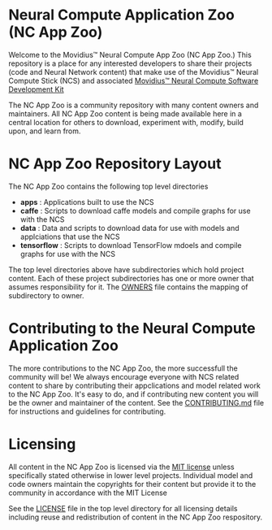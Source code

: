 # Neural Compute Application Zoo (NC App Zoo)

Welcome to the Movidius™ Neural Compute App Zoo (NC App Zoo.)  This repository is a place for any interested developers to share their projects (code and Neural Network content) that make use of the Movidius™ Neural Compute Stick (NCS) and associated [Movidius™ Neural Compute Software Development Kit](http://www.github.com/movidius/ncsdk)
 
The NC App Zoo is a community repository with many content owners and maintainers.  All NC App Zoo content is being made available here in a central location for others to download, experiment with, modify, build upon, and learn from.

# NC App Zoo Repository Layout
The NC App Zoo contains the following top level directories
- **apps** : Applications built to use the NCS
- **caffe** : Scripts to download caffe models and compile graphs for use with the NCS
- **data** : Data and scripts to download data for use with models and applciations that use the NCS
- **tensorflow** : Scripts to download TensorFlow mdoels and compile graphs for use with the NCS

The top level directories above have subdirectories which hold project content.  Each of these project subdirectories has one or more owner that assumes responsibility for it.  The [OWNERS](OWNERS) file contains the mapping of subdirectory to owner. 

# Contributing to the Neural Compute Application Zoo
The more contributions to the NC App Zoo, the more successfull the community will be!  We always encourage everyone with NCS related content to share by contributing their appclications and model related work to the NC App Zoo.  It's easy to do, and if contributing new content you will be the owner and maintainer of the content.
See the [CONTRIBUTING.md](CONTRIBUTING.md) file for instructions and guidelines for contributing.


# Licensing
All content in the NC App Zoo is licensed via the [MIT license](https://opensource.org/licenses/MIT) unless specifically stated otherwise in lower level projects. Individual model and code owners maintain the copyrights for their content but provide it to the community in accordance with the MIT License

See the [LICENSE](LICENSE) file in the top level directory for all licensing details including reuse and redistribution of content in the NC App Zoo respository.

